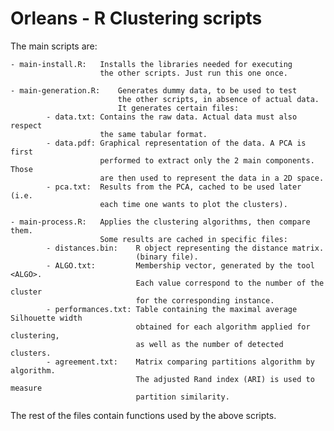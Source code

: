 Orleans - R Clustering scripts
==============================


The main scripts are:

	- main-install.R: 	Installs the libraries needed for executing 
						the other scripts. Just run this one once. 
					
	- main-generation.R:	Generates dummy data, to be used to test 
							the other scripts, in absence of actual data.
							It generates certain files:
			- data.txt:	Contains the raw data. Actual data must also respect 
						the same tabular format.
			- data.pdf: Graphical representation of the data. A PCA is first 
						performed to extract only the 2 main components. Those
						are then used to represent the data in a 2D space.
			- pca.txt:	Results from the PCA, cached to be used later (i.e.
						each time one wants to plot the clusters). 
									
	- main-process.R:	Applies the clustering algorithms, then compare them.
						Some results are cached in specific files:
			- distances.bin:	R object representing the distance matrix.
								(binary file).
			- ALGO.txt: 		Membership vector, generated by the tool <ALGO>. 
								Each value correspond to the number of the cluster
								for the corresponding instance.
			- performances.txt:	Table containing the maximal average Silhouette width 
								obtained for each algorithm applied for clustering,
								as well as the number of detected clusters.
			- agreement.txt:	Matrix comparing partitions algorithm by algorithm. 
								The adjusted Rand index (ARI) is used to measure
								partition similarity.

The rest of the files contain functions used by the above scripts.